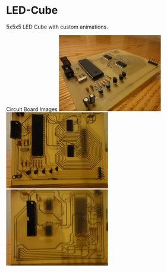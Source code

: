 # LED-Cube
5x5x5 LED Cube with custom animations.

Circuit Board Images
<img src = "Images/DSC03021.jpg" width = "274" height = "205">
<img src = "Images/DSC03022.jpg" width = "274" height = "205">
<img src = "Images/DSC03023.jpg" width = "274" height = "205">
